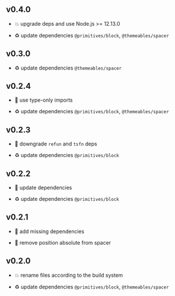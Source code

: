 ## v0.4.0

* 💥 upgrade deps and use Node.js >= 12.13.0

* ♻️ update dependencies `@primitives/block`, `@themeables/spacer`

## v0.3.0

* ♻️ update dependencies `@themeables/spacer`

## v0.2.4

* 🐞 use type-only imports

* ♻️ update dependencies `@primitives/block`, `@themeables/spacer`

## v0.2.3

* 🐞 downgrade `refun` and `tsfn` deps

* ♻️ update dependencies `@primitives/block`

## v0.2.2

* 🐞 update dependencies

* ♻️ update dependencies `@primitives/block`

## v0.2.1

* 🐞 add missing dependencies

* 🐞 remove position absolute from spacer

## v0.2.0

* 💥 rename files according to the build system

* ♻️ update dependencies `@primitives/block`, `@themeables/spacer`
